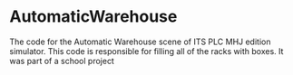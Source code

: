 # AutomaticWarehouse

The code for the Automatic Warehouse scene of ITS PLC MHJ edition simulator. This code is responsible for filling all of the racks with boxes.
It was part of a school project
